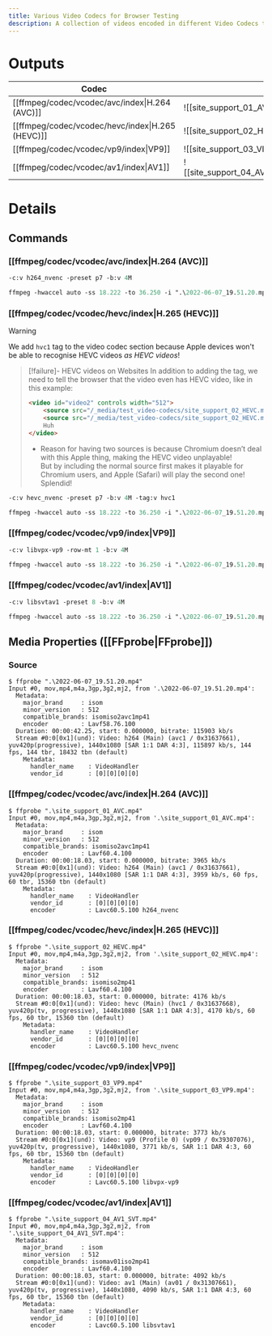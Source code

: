 ```yaml
---
title: Various Video Codecs for Browser Testing
description: A collection of videos encoded in different Video Codecs to test Browser capabilities.
---
```

# Outputs
| Codec | Output |
| ---- | ---- |
| [[ffmpeg/codec/vcodec/avc/index\|H.264 (AVC)]] | ![[site_support_01_AVC_XXXheight=320_XXXwidth=427.mp4]] |
| [[ffmpeg/codec/vcodec/hevc/index\|H.265 (HEVC)]] | ![[site_support_02_HEVC_XXXheight=320_XXXwidth=427.mp4]] |
| [[ffmpeg/codec/vcodec/vp9/index\|VP9]] | ![[site_support_03_VP9_XXXheight=320_XXXwidth=427.mp4]] |
| [[ffmpeg/codec/vcodec/av1/index\|AV1]] | ![[site_support_04_AV1_SVT_XXXheight=320_XXXwidth=427.mp4]] |
# Details
## Commands
### [[ffmpeg/codec/vcodec/avc/index|H.264 (AVC)]]
```ps
-c:v h264_nvenc -preset p7 -b:v 4M
```
```ps
ffmpeg -hwaccel auto -ss 18.222 -to 36.250 -i ".\2022-06-07_19.51.20.mp4" -vf "fps=60"  -c:v h264_nvenc -preset p7 -b:v 4M -movflags +faststart ".\site_support_01_AVC.mp4"
```
### [[ffmpeg/codec/vcodec/hevc/index|H.265 (HEVC)]]
> [!warning]
> 
> We add `hvc1` tag to the video codec section because Apple devices won't be able to recognise HEVC videos *as HEVC videos*!
> > [!failure]- HEVC videos on Websites
> > In addition to adding the tag, we need to tell the browser that the video even has HEVC video, like in this example:
> > ```html
> > <video id="video2" controls width="512">
> > 	<source src="/_media/test_video-codecs/site_support_02_HEVC.mp4" type='video/mp4'>
> > 	<source src="/_media/test_video-codecs/site_support_02_HEVC.mp4" type='video/mp4; codecs="hvc1"'>
> > 	Huh
> > </video>
> > ```
> > - Reason for having two sources is because Chromium doesn’t deal with this Apple thing, making the HEVC video unplayable!  
> >   But by including the normal source first makes it playable for Chromium users, and Apple (Safari) will play the second one! Splendid!

```ps
-c:v hevc_nvenc -preset p7 -b:v 4M -tag:v hvc1 
```
```ps
ffmpeg -hwaccel auto -ss 18.222 -to 36.250 -i ".\2022-06-07_19.51.20.mp4" -vf "fps=60" -c:v hevc_nvenc -preset p7 -b:v 4M -tag:v hvc1 -movflags +faststart ".\site_support_02_HEVC.mp4"
```
### [[ffmpeg/codec/vcodec/vp9/index|VP9]]
```ps
-c:v libvpx-vp9 -row-mt 1 -b:v 4M 
```
```ps
ffmpeg -hwaccel auto -ss 18.222 -to 36.250 -i ".\2022-06-07_19.51.20.mp4" -vf "fps=60" -c:v libvpx-vp9 -row-mt 1 -b:v 4M -movflags +faststart ".\site_support_03_VP9.mp4"
```
### [[ffmpeg/codec/vcodec/av1/index|AV1]]
```ps
-c:v libsvtav1 -preset 8 -b:v 4M 
```
```ps
ffmpeg -hwaccel auto -ss 18.222 -to 36.250 -i ".\2022-06-07_19.51.20.mp4" -vf "fps=60" -c:v libsvtav1 -preset 8 -b:v 4M -movflags +faststart ".\site_support_04_AV1_SVT.mp4"
```
## Media Properties ([[FFprobe|FFprobe]])
### Source
```
$ ffprobe ".\2022-06-07_19.51.20.mp4"
Input #0, mov,mp4,m4a,3gp,3g2,mj2, from '.\2022-06-07_19.51.20.mp4':
  Metadata:
    major_brand     : isom
    minor_version   : 512
    compatible_brands: isomiso2avc1mp41
    encoder         : Lavf58.76.100
  Duration: 00:00:42.25, start: 0.000000, bitrate: 115903 kb/s
  Stream #0:0[0x1](und): Video: h264 (Main) (avc1 / 0x31637661), yuv420p(progressive), 1440x1080 [SAR 1:1 DAR 4:3], 115897 kb/s, 144 fps, 144 tbr, 18432 tbn (default)
    Metadata:
      handler_name    : VideoHandler
      vendor_id       : [0][0][0][0]
```
### [[ffmpeg/codec/vcodec/avc/index|H.264 (AVC)]]
```
$ ffprobe ".\site_support_01_AVC.mp4"
Input #0, mov,mp4,m4a,3gp,3g2,mj2, from '.\site_support_01_AVC.mp4':
  Metadata:
    major_brand     : isom
    minor_version   : 512
    compatible_brands: isomiso2avc1mp41
    encoder         : Lavf60.4.100
  Duration: 00:00:18.03, start: 0.000000, bitrate: 3965 kb/s
  Stream #0:0[0x1](und): Video: h264 (Main) (avc1 / 0x31637661), yuv420p(progressive), 1440x1080 [SAR 1:1 DAR 4:3], 3959 kb/s, 60 fps, 60 tbr, 15360 tbn (default)
    Metadata:
      handler_name    : VideoHandler
      vendor_id       : [0][0][0][0]
      encoder         : Lavc60.5.100 h264_nvenc
```
### [[ffmpeg/codec/vcodec/hevc/index|H.265 (HEVC)]]
```
$ ffprobe ".\site_support_02_HEVC.mp4"
Input #0, mov,mp4,m4a,3gp,3g2,mj2, from '.\site_support_02_HEVC.mp4':
  Metadata:
    major_brand     : isom
    minor_version   : 512
    compatible_brands: isomiso2mp41
    encoder         : Lavf60.4.100
  Duration: 00:00:18.03, start: 0.000000, bitrate: 4176 kb/s
  Stream #0:0[0x1](und): Video: hevc (Main) (hvc1 / 0x31637668), yuv420p(tv, progressive), 1440x1080 [SAR 1:1 DAR 4:3], 4170 kb/s, 60 fps, 60 tbr, 15360 tbn (default)
    Metadata:
      handler_name    : VideoHandler
      vendor_id       : [0][0][0][0]
      encoder         : Lavc60.5.100 hevc_nvenc
```
### [[ffmpeg/codec/vcodec/vp9/index|VP9]]
```
$ ffprobe ".\site_support_03_VP9.mp4"
Input #0, mov,mp4,m4a,3gp,3g2,mj2, from '.\site_support_03_VP9.mp4':
  Metadata:
    major_brand     : isom
    minor_version   : 512
    compatible_brands: isomiso2mp41
    encoder         : Lavf60.4.100
  Duration: 00:00:18.03, start: 0.000000, bitrate: 3773 kb/s
  Stream #0:0[0x1](und): Video: vp9 (Profile 0) (vp09 / 0x39307076), yuv420p(tv, progressive), 1440x1080, 3771 kb/s, SAR 1:1 DAR 4:3, 60 fps, 60 tbr, 15360 tbn (default)
    Metadata:
      handler_name    : VideoHandler
      vendor_id       : [0][0][0][0]
      encoder         : Lavc60.5.100 libvpx-vp9
```
### [[ffmpeg/codec/vcodec/av1/index|AV1]]
```
$ ffprobe ".\site_support_04_AV1_SVT.mp4"
Input #0, mov,mp4,m4a,3gp,3g2,mj2, from '.\site_support_04_AV1_SVT.mp4':
  Metadata:
    major_brand     : isom
    minor_version   : 512
    compatible_brands: isomav01iso2mp41
    encoder         : Lavf60.4.100
  Duration: 00:00:18.03, start: 0.000000, bitrate: 4092 kb/s
  Stream #0:0[0x1](und): Video: av1 (Main) (av01 / 0x31307661), yuv420p(tv, progressive), 1440x1080, 4090 kb/s, SAR 1:1 DAR 4:3, 60 fps, 60 tbr, 15360 tbn (default)
    Metadata:
      handler_name    : VideoHandler
      vendor_id       : [0][0][0][0]
      encoder         : Lavc60.5.100 libsvtav1
```
